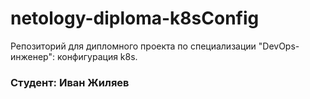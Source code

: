 # netology-diploma-k8sConfig
Репозиторий для дипломного проекта по специализации "DevOps-инженер": конфигурация k8s.

### Студент: Иван Жиляев
